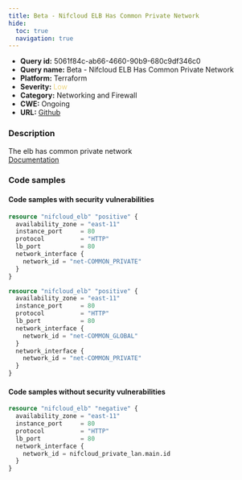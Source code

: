 ```yaml
---
title: Beta - Nifcloud ELB Has Common Private Network
hide:
  toc: true
  navigation: true
---
```


<style>
  .highlight .hll {
    background-color: #ff171742;
  }
  .md-content {
    max-width: 1100px;
    margin: 0 auto;
  }
</style>

-   **Query id:** 5061f84c-ab66-4660-90b9-680c9df346c0
-   **Query name:** Beta - Nifcloud ELB Has Common Private Network
-   **Platform:** Terraform
-   **Severity:** <span style="color:#edd57e">Low</span>
-   **Category:** Networking and Firewall
-   **CWE:** Ongoing
-   **URL:** [Github](https://github.com/DataDog/kics/tree/master/assets/queries/terraform/nifcloud/elb_has_common_private)

### Description
The elb has common private network<br>
[Documentation](https://registry.terraform.io/providers/nifcloud/nifcloud/latest/docs/resources/elb#network_id)

### Code samples
#### Code samples with security vulnerabilities
```tf title="Positive test num. 1 - tf file" hl_lines="1"
resource "nifcloud_elb" "positive" {
  availability_zone = "east-11"
  instance_port     = 80
  protocol          = "HTTP"
  lb_port           = 80
  network_interface {
    network_id = "net-COMMON_PRIVATE"
  }
}

```
```tf title="Positive test num. 2 - tf file" hl_lines="1"
resource "nifcloud_elb" "positive" {
  availability_zone = "east-11"
  instance_port     = 80
  protocol          = "HTTP"
  lb_port           = 80
  network_interface {
    network_id = "net-COMMON_GLOBAL"
  }
  network_interface {
    network_id = "net-COMMON_PRIVATE"
  }
}

```


#### Code samples without security vulnerabilities
```tf title="Negative test num. 1 - tf file"
resource "nifcloud_elb" "negative" {
  availability_zone = "east-11"
  instance_port     = 80
  protocol          = "HTTP"
  lb_port           = 80
  network_interface {
    network_id = nifcloud_private_lan.main.id
  }
}

```
